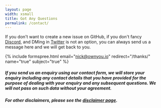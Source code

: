 ```yaml
---
layout: page
width: xsmall
title: Got Any Questions
permalink: /contact/
---
```


If you don't want to create a new issue on GitHub, if you don't fancy [Discord](https://discord.com/channels/960473414978646036/960473414978646040), and DMing in [Twitter](https://twitter.com/nlongcroft) is not an option, you can always send us a message here and we will get back to you.

{% include formspree.html email="nick@ownyou.io" redirect="/thanks/" name="true" subject="true" %}

##### If you send us an enquiry using our contact form, we will store your enquiry including any contact details that you have provided for the purpose of dealing with your enquiry and any subsequent questions. We will not pass on such data without your agreement.

##### For other disclaimers, please see the [disclaimer page](/disclaimer.md).
